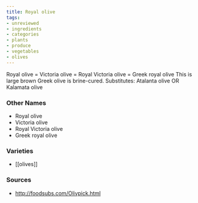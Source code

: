 ```yaml
---
title: Royal olive
tags:
- unreviewed
- ingredients
- categories
- plants
- produce
- vegetables
- olives
---
```

Royal olive = Victoria olive = Royal Victoria olive = Greek royal olive This is large brown Greek olive is brine-cured. Substitutes: Atalanta olive OR Kalamata olive

### Other Names

* Royal olive
* Victoria olive
* Royal Victoria olive
* Greek royal olive

### Varieties

* [[olives]]

### Sources
* http://foodsubs.com/Olivpick.html
